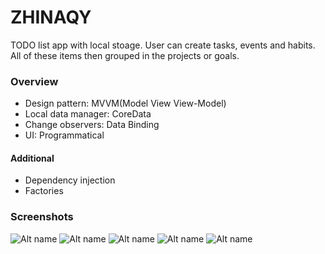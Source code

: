 #  ZHINAQY
TODO list app with local stoage. User can create tasks, events and habits. All of these items then grouped in the projects or goals.

### Overview
* Design pattern: MVVM(Model View View-Model)
* Local data manager: CoreData
* Change observers: Data Binding
* UI: Programmatical

#### Additional
* Dependency injection
* Factories

### Screenshots
![Alt name](https://drive.google.com/file/d/1PMFbavQV96iQKVMxj-VxulFCHqorwLAr/view?usp=sharing)
![Alt name](https://drive.google.com/file/d/1-J4ciWL94rr6MvUE5o9CT-yS2hM6yhKq/view?usp=sharing)
![Alt name](https://drive.google.com/file/d/1rcjRbioxDLdHIsgS1fEuEe2ObntMB6c1/view?usp=sharing)
![Alt name](https://drive.google.com/file/d/1X2L1ZC8Pg6EeVGOcsyhrSedj0t_w-PXw/view?usp=sharing)
![Alt name](https://drive.google.com/file/d/1pwhy1eJ_XHS_Sk0PosGGbIGjznq4ODrO/view?usp=sharing)

